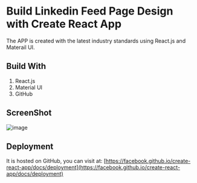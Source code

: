 # Build Linkedin Feed Page Design with Create React App

The APP is created with the latest industry standards using React.js and Materail UI.

## Build With
1. React.js
2. Material UI
3. GitHub

## ScreenShot
![image](https://user-images.githubusercontent.com/85879976/197391228-c2dab989-e012-4968-883f-f989b85fa1b0.png)


## Deployment

It is hosted on GitHub, you can visit at: [https://facebook.github.io/create-react-app/docs/deployment](https://facebook.github.io/create-react-app/docs/deployment)


